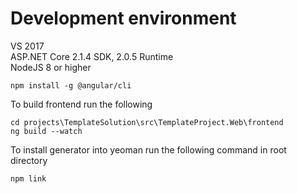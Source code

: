 # Development environment

VS 2017    
ASP.NET Core 2.1.4 SDK, 2.0.5 Runtime    
NodeJS 8 or higher

```
npm install -g @angular/cli
```

To build frontend run the following
```
cd projects\TemplateSolution\src\TemplateProject.Web\frontend
ng build --watch
```

To install generator into yeoman run the following command in root directory
```
npm link
```
